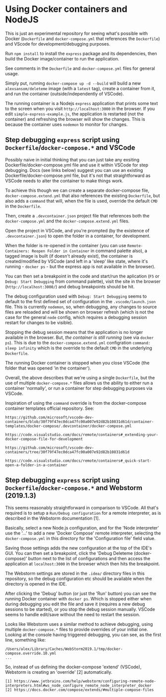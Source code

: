 # Using Docker containers and NodeJS

This is just an experimental repository for seeing what's possible with Docker (`Dockerfile` and `docker-compose.yml` that references the `Dockerfile`) and VScode for development/debugging purposes.

Run `npm install` to install the `express` package and its dependencies, then build the Docker image/container to run the application.

See comments in the `Dockerfile` and `docker-compose.yml` files for general usage.

Simply put, running `docker-compose up -d --build` will build a new `alexsansom/deleteme` image (with a `latest` tag), create a container from it, and run the container (outside/independently of VSCode).

The running container is a Nodejs `express` application that prints some text to the screen when you visit `http://localhost:3000` in the browser. If you edit `simple-express-example.js`, the application is restarted (not the container) and refreshing the browser will show the changes. This is because the container uses `nodemon` to monitor for changes.

## Step debugging `express` script using `Dockerfile`/`docker-compose.*` and VSCode

Possibly naive in initial thinking that you can just take any exsiting Dockerfile/docker-compose.yml file and use it within VSCode for step debugging. Docs (see links below) suggest you can use an existing Dockerfile/docker-compose.yml file, but it's not that straightforward as VSCode needs to alter the container to make things work.

To achieve this though we can create a separate docker-compose file, `docker-compose.extend.yml` that also references the existing `Dockerfile`, but also adds a `command` that will, when the file is used, override the default `CMD` in the `Dockerfile`.

Then, create a `.devcontainer.json` project file that references both the `docker-compose.yml` and the `docker-compose.extend.yml` files.

Open the project in VSCode, and you're prompted (by the existence of `.devcontainer.json`) to open the folder in a container, for development.

When the folder is re-opened in the container (you can use `Remote-Containers: Reopen Folder in Container` in command palette also), a tagged image is built (if doesn't already exist), the container is created/modified by VSCode (and left in a 'sleep' like state, where it's running - `docker ps` - but the express app is not available in the browser).

You can then set a breakpoint in the code and start/run the aplication (`F5` or `Debug: Start Debugging` from command palette), visit the site in the browser (`http://localhost:3000/`) and debug breakpoints should be hit.

The debug configuration used with `Debug: Start Debugging` seems to default to the first defined set of configuration in the `.vscode/launch.json` file. This is currently `nodemon`, so, when debugging, any changes to source files are reloaded and will be shown on browser refresh (which is not the case for the general `node` config, which requires a debugging session restart for changes to be visible).

Stopping the debug session means that the application is no longer available in the browser. But, *the container is still running* (see via `docker ps`). This is due to the `docker-compose.extend.yml` configration `command: sleep infinity` which is the override to the default `CMD` in the underlying `Dockerfile`.

The running Docker container is stopped when you close VSCode (the folder that was opened 'in the container').

Overall, the above describes that we're using a single `Dockerfile`, but the use of multiple `docker-compose.*` files allows us the ability to either run a container 'normally', or run a container for step debugging purposes via VSCode.

Inspiration of using the `command` override is from the docker-compose container templates official repository. See:

    https://github.com/microsoft/vscode-dev-containers/blob/30f79f47ec0dca47fc00a007e92d82b10831d61d/container-templates/docker-compose/.devcontainer/docker-compose.yml

    https://code.visualstudio.com/docs/remote/containers#_extending-your-docker-compose-file-for-development

    https://github.com/microsoft/vscode-dev-containers/tree/30f79f47ec0dca47fc00a007e92d82b10831d61d

    https://code.visualstudio.com/docs/remote/containers#_quick-start-open-a-folder-in-a-container

## Step debugging `express` script using `Dockerfile`/`docker-compose.*` and Webstorm (2019.1.3)

This seems reasonably straightforward in comparison to VSCode. All that's required is to setup a `Run/Debug configuration` for a remote interpreter, as is described in the Webstorm documentation [1].

Basically, select a new Node.js configuration, and for the 'Node interpreter' use the '...' to add a new 'Docker Compose' remote interpreter, selecting the `docker-compose.yml` in this directory for the 'Configuration file' field value.

Saving those settings adds the new configuration at the top of the IDE's GUI. You can then set a breakpoint, click the 'Debug Deleteme (docker-compose)'  button next to the list of configurations and then access the application at `localhost:3000` in the browser which then hits the breakpoint.

The Webstorm settings are stored in the `.idea/` directory files in this repository, so the debug configuration etc should be available when the directory is opened in the IDE.

After clicking the 'Debug' button (or just the 'Run' button) you can see the running Docker container with `docker ps`. Which is stopped either when during debugging you edit the file and save it (requires a new debug sessions to be started), or you stop the debug session manually. VSCode seems to handle edit/save without the need to restart the session.

Looks like Webstorm uses a similar method to achieve debugging, using multiple `docker-compose.*` files to provide overrides of your initial one. Looking at the console having triggered debugging, you can see, as the first line, something like:

    /Users/alex/Library/Caches/WebStorm2019.1/tmp/docker-compose.override.10.yml
    ...

So, instead of us defining the docker-compose 'extend' (VSCode), Webstorm is creating an 'override' [2] automatically.

    [1] https://www.jetbrains.com/help/webstorm/configuring-remote-node-interpreters.html#ws_node_configure_remote_node_interpreter_docker
    [2] https://docs.docker.com/compose/extends/#multiple-compose-files